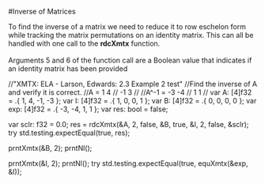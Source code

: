 #Inverse of Matrices

To find the inverse of a matrix we need to reduce it to row eschelon form
while tracking the matrix permutations on an identity matrix. This can all be handled with one call to the <b>rdcXmtx</b> function.
<br>
<br>
Arguments 5 and 6 of the function call are a Boolean value that indicates if an identity matrix has been provided 

//"XMTX: ELA - Larson, Edwards: 2.3 Example 2 test"
</pre>
//Find the inverse of A and verify it is correct.
//A = 1  4
//   -1  3
//
//A^-1 = -3 -4
//        1  1
//
var A: [4]f32 = .{ 1, 4, -1, -3 };
var I: [4]f32 = .{ 1, 0, 0, 1 };
var B: [4]f32 = .{ 0, 0, 0, 0 };
var exp: [4]f32 = .{ -3, -4, 1, 1 };
var res: bool = false;

var sclr: f32 = 0.0;
res = rdcXmtx(&A, 2, false, &B, true, &I, 2, false, &sclr);
try std.testing.expectEqual(true, res);

prntXmtx(&B, 2);
prntNl();

prntXmtx(&I, 2);
prntNl();
try std.testing.expectEqual(true, equXmtx(&exp, &I));
</pre>